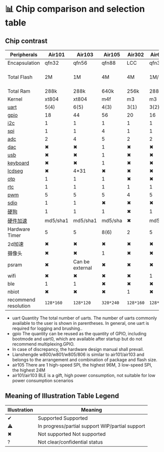 # 📊 Chip comparison and selection table

## Chip contrast

| Peripherals                                                  | Air101 | Air103 | Air105 | Air302 | Air640W | Air106 |ESP32C3|
|------------------------------------------------------ |--------|--------|--------|--------|---------|--------|-------|
| Encapsulation                                                  | qfn32   | qfn56  | qfn88 | LCC    | qfn32   | LQFP100 | qfn32|
| Total Flash | 2M | 1M | 4M | 4M | 1M/2M | 512k External Flash | External Flash|
| Total Ram                                                 | 288k    | 288k   | 640k  | 256k   | 288k    | 64k+8M|400k|
| Kernel                                                  | xt804   | xt804  | m4f   | m3     | m3      | m33    |risc-v|
| [uart](https://wiki.luatos.org/api/uart.html)         | 5(4)    | 6(5)   | 4(3)  | 3(1)   | 3(2)    | 4(3)      |2|
| [gpio](https://wiki.luatos.org/api/gpio.html)         | 18      | 44     | 56    | 20     | 16      | 74      |15|
| [i2c](https://wiki.luatos.org/api/i2c.html)           | 1       | 1      | 1     | 1      | 1       | 2      |1|
| [spi](https://wiki.luatos.org/api/spi.html)           | 1       | 1      | 4     | 1      | 1       | 2      |1|
| [adc](https://wiki.luatos.org/api/adc.html)           | 2       | 4      | 5     | 2      | 2       | 19      |6|
| [dac](https://wiki.luatos.org/api/dac.html)           | ✖      | ✖      | 1     | ✖      | ✖      | 1      |✖|
| [usb](https://wiki.luatos.org/api/usb.html)           | ✖      | ✖      | 1     | ✖      | ✖      | 1      |1|
| [keyboard](https://wiki.luatos.org/api/keyboard.html) | ✖      | ✖      | 1     | ✖      | ✖      | ✖      |✖|
| [lcdseg](https://wiki.luatos.org/api/lcdseg.html)     | ✖      | 4*31    | ✖     | ✖     | ✖      | ✖      |✖|
| [otp](https://wiki.luatos.org/api/otp.html)           | 1       | 1      | 1      | ✖     | ✖       | ✖      |✖|
| [rtc](https://wiki.luatos.org/api/rtc.html)           | 1       | 1      | 1      | 1     | 1        | 1      |1|
| [pwm](https://wiki.luatos.org/api/pwm.html)           | 5       | 5      | 5      | 4      | 5       | 20(18)      |4|
| [sdio](https://wiki.luatos.org/api/sdio.html)         | 1       | 1      | ✖      | ✖     | ✖      | 1      |✖|
| [硬狗](https://wiki.luatos.org/api/wdt.html)          | 1       | 1     | 1      | ✖     | 1      | 1      |1|
| [硬件加速](https://wiki.luatos.org/api/crypto.html)   |md5/sha1 |md5/sha1| md5/sha| ✖    |md5/sha1| jpeg   |md5/sha1|
| Hardware Timer                                            | 5       | 5      | 8(6)      | 2      | 5      | 15(13)     |4|
| 2d加速                                                | ✖      | ✖      | ✖     |  ✖     | ✖      | 1      |✖|
| 摄像头                                                | ✖      | ✖      | 1      |  ✖     | ✖      | ✖      |✖|
| psram                                                 | ✖      | Can be external |✖|✖|✖| Inline    |✖|
| wifi                                                  | ✖       | ✖       | ✖     |  ✖     | 1       | ✖      |1|
| ble                                                   | 1       | 1        | ✖     |  ✖     | ✖       | ✖      |1|
| nbiot                                                 | ✖       | ✖        | ✖     |  1     | ✖       | ✖      |✖|
|recommend resolution                                             | `128*160` | `128*120`|`320*240`|`128*160`|`128*160`|`1024*768`|`320*240`|

* uart Quantity The total number of uarts. The number of uarts commonly available to the user is shown in parentheses. In general, one uart is required for logging and brushing..
* gpio The quantity can be reused as the quantity of GPIO, including bootmode and uart0, which are available after startup but do not recommend multiplexing.GPIO.
* In case of discrepancy, the hardware design manual shall prevail.
* Lianshengde w800/w801/w805/806 is similar to air101/air103 and belongs to the arrangement and combination of package and flash size.
* air105 There are 1 high-speed SPI, the highest 96M, 3 low-speed SPI, the highest 24M
* air101/air103 BLE is a gift, high power consumption, not suitable for low power consumption scenarios

## Meaning of Illustration Table Legend

|  Illustration | Meaning  |
|-------|-------|
|✔ |Supported Supported|
|⚠ |In progress/partial support WIP/partial support|
|✖ |Not supported Not supported|
|? |Not clear/confidential status |
